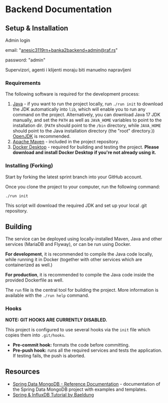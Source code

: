 # Backend Documentation

## Setup & Installation

Admin login

email: "anesic3119rn+banka2backend+admin@raf.rs"

password: "admin"

Supervizori, agenti i klijenti moraju biti manuelno napravljeni 


### Requirements

The following software is required for the development process:

1. [Java](https://openjdk.org/) - if you want to run the project locally,
   run `./run init` to download the JDK automatically into `lib`, which will
   enable you to run any command on the project. Alternatively, you can
   download Java 17 JDK manually, and set the `PATH` as well as `JAVA_HOME`
   variables to point to the installation dir. (`PATH` should point to the
   `/bin` directory, while `JAVA_HOME` should point to the Java installation
   directory (the "root" directory.)) [OpenJDK](https://openjdk.org/) is
   recommended.
2. [Apache Maven](https://maven.apache.org/install.html) - included in the
   project repository.
3. [Docker Desktop](https://www.docker.com/products/docker-desktop/) - required
   for building and testing the project. **Please download and install Docker
   Desktop if you're not already using it.**

### Installing (Forking)

Start by forking the latest sprint branch into your GitHub account.

Once you clone the project to your computer, run the following command:

```shell
./run init
```

This script will download the required JDK and set up your local .git
repository.

## Building

The service can be deployed using locally-installed Maven, Java and other
services (MariaDB and Flyway), or can be run using Docker.

**For development**, it is recommended to compile the Java code locally, while
running it in Docker (together with other services which are containerized as
well.)

**For production**, it is recommended to compile the Java code inside the
provided Dockerfile as well.

The `run` file is the central tool for building the project. More
information is available with the `./run help` command.

### Hooks

**NOTE: GIT HOOKS ARE CURRENTLY DISABLED.**

This project is configured to use several hooks via the `init` file which copies
them into `.git/hooks`.

- **Pre-commit hook:** formats the code before committing.
- **Pre-push hook:** runs all the required services and tests the application.
  If testing fails, the push is aborted.

## Resources

- [Spring Data MongoDB - Reference Documentation](https://docs.spring.io/spring-data/mongodb/docs/current/reference/html/) -
  documentation of the Spring Data MongoDB project with examples and templates.
- [Spring & InfluxDB Tutorial by Baeldung](https://www.baeldung.com/java-influxdb)
